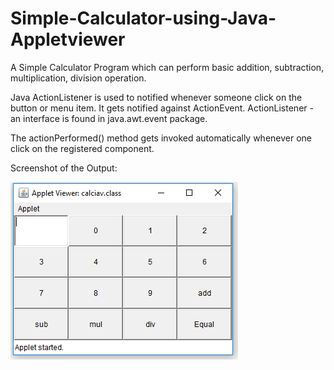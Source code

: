 # Simple-Calculator-using-Java-Appletviewer
A Simple Calculator Program which can perform basic addition, subtraction, multiplication, division operation.

Java ActionListener is used to notified whenever someone click on the button or menu item. It gets notified against ActionEvent.
ActionListener - an interface is found in java.awt.event package.

The actionPerformed() method gets invoked automatically whenever one click on the registered component.

Screenshot of the Output:


![java-calci](https://github.com/avinashav/Simple-Calculator-using-Java-Appletviewer/blob/master/appletviewer-calciav.png)
